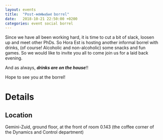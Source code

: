 ```yaml
---
layout: events
title:  "Post-𝖔𝖈𝖙𝖔𝖇𝖊𝖗𝖋𝖊𝖘𝖙 borrel"
date:   2018-10-21 22:50:00 +0200
categories: event social borrel
---
```

Since we have all been working hard, it is time to cut a bit of slack, loosen up and meet other PhDs. So Hora Est is hosting another informal borrel with drinks, (of course! Alcoholic and non-alcoholic) some snacks and fun games. So we would like to invite you all to come join us for a laid back evening.

And as always, ***drinks are on the house***!!

Hope to see you at the borrel!

# Details

## Location
Gemini-Zuid, ground floor, at the front of room 0.143
(the coffee corner of the Dynamics and Control department)